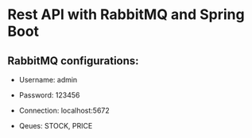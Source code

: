 # Rest API with RabbitMQ and Spring Boot

## RabbitMQ configurations:

- Username: admin
- Password: 123456

- Connection: localhost:5672

- Qeues: STOCK, PRICE